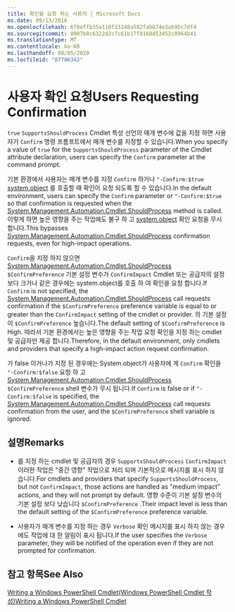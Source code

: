 ```yaml
---
title: 확인을 요청 하는 사용자 | Microsoft Docs
ms.date: 09/13/2016
ms.openlocfilehash: 6f0effb35a110f33248a582fab874e3ab95c7df4
ms.sourcegitcommit: 0907b8c6322d2c7c61b17f8168d53452c8964b41
ms.translationtype: MT
ms.contentlocale: ko-KR
ms.lasthandoff: 08/05/2020
ms.locfileid: "87786342"
---
```

# <a name="users-requesting-confirmation"></a><span data-ttu-id="5517f-102">사용자 확인 요청</span><span class="sxs-lookup"><span data-stu-id="5517f-102">Users Requesting Confirmation</span></span>

<span data-ttu-id="5517f-103">`true` `SupportsShouldProcess` Cmdlet 특성 선언의 매개 변수에 값을 지정 하면 사용자가 `Confirm` 명령 프롬프트에서 매개 변수를 지정할 수 있습니다.</span><span class="sxs-lookup"><span data-stu-id="5517f-103">When you specify a value of `true` for the `SupportsShouldProcess` parameter of the Cmdlet attribute declaration, users can specify the `Confirm` parameter at the command prompt.</span></span>

<span data-ttu-id="5517f-104">기본 환경에서 사용자는 매개 변수를 지정 `Confirm` 하거나 `"-Confirm:$true` [system.object](/dotnet/api/System.Management.Automation.Cmdlet.ShouldProcess) 를 호출할 때 확인이 요청 되도록 할 수 있습니다.</span><span class="sxs-lookup"><span data-stu-id="5517f-104">In the default environment, users can specify the `Confirm` parameter or `"-Confirm:$true` so that confirmation is requested when the [System.Management.Automation.Cmdlet.ShouldProcess](/dotnet/api/System.Management.Automation.Cmdlet.ShouldProcess) method is called.</span></span> <span data-ttu-id="5517f-105">이렇게 하면 높은 영향을 주는 작업에도 불구 하 고 [system.object](/dotnet/api/System.Management.Automation.Cmdlet.ShouldProcess) 확인 요청을 무시 합니다.</span><span class="sxs-lookup"><span data-stu-id="5517f-105">This bypasses [System.Management.Automation.Cmdlet.ShouldProcess](/dotnet/api/System.Management.Automation.Cmdlet.ShouldProcess) confirmation requests, even for high-impact operations.</span></span>

<span data-ttu-id="5517f-106">`Confirm`을 지정 하지 않으면 [System.Management.Automation.Cmdlet.ShouldProcess](/dotnet/api/System.Management.Automation.Cmdlet.ShouldProcess) `$ConfirmPreference` 기본 설정 변수가 `ConfirmImpact` Cmdlet 또는 공급자의 설정 보다 크거나 같은 경우에는 system.object를 호출 하 여 확인을 요청 합니다.</span><span class="sxs-lookup"><span data-stu-id="5517f-106">If `Confirm` is not specified, the [System.Management.Automation.Cmdlet.ShouldProcess](/dotnet/api/System.Management.Automation.Cmdlet.ShouldProcess) call requests confirmation if the `$ConfirmPreference` preference variable is equal to or greater than the `ConfirmImpact` setting of the cmdlet or provider.</span></span> <span data-ttu-id="5517f-107">의 기본 설정이 `$ConfirmPreference` 높습니다.</span><span class="sxs-lookup"><span data-stu-id="5517f-107">The default setting of `$ConfirmPreference` is High.</span></span> <span data-ttu-id="5517f-108">따라서 기본 환경에서는 높은 영향을 주는 작업 요청 확인을 지정 하는 cmdlet 및 공급자만 제공 합니다.</span><span class="sxs-lookup"><span data-stu-id="5517f-108">Therefore, in the default environment, only cmdlets and providers that specify a high-impact action request confirmation.</span></span>

<span data-ttu-id="5517f-109">가 false 이거나가 지정 된 경우에는 System.object가 사용자에 게 `Confirm` 확인을 `"-Confirm:$false` 요청 하 고 [System.Management.Automation.Cmdlet.ShouldProcess](/dotnet/api/System.Management.Automation.Cmdlet.ShouldProcess) `$ConfirmPreference` shell 변수가 무시 됩니다.</span><span class="sxs-lookup"><span data-stu-id="5517f-109">If `Confirm` is false or if `"-Confirm:$false` is specified, the [System.Management.Automation.Cmdlet.ShouldProcess](/dotnet/api/System.Management.Automation.Cmdlet.ShouldProcess) call requests confirmation from the user, and the `$ConfirmPreference` shell variable is ignored.</span></span>

## <a name="remarks"></a><span data-ttu-id="5517f-110">설명</span><span class="sxs-lookup"><span data-stu-id="5517f-110">Remarks</span></span>

- <span data-ttu-id="5517f-111">를 지정 하는 cmdlet 및 공급자의 경우 `SupportsShouldProcess` `ConfirmImpact` 이러한 작업은 "중간 영향" 작업으로 처리 되며 기본적으로 메시지를 표시 하지 않습니다.</span><span class="sxs-lookup"><span data-stu-id="5517f-111">For cmdlets and providers that specify `SupportsShouldProcess`, but not `ConfirmImpact`, those actions are handled as "medium impact" actions, and they will not prompt by default.</span></span> <span data-ttu-id="5517f-112">영향 수준이 기본 설정 변수의 기본 설정 보다 낮습니다 `$ConfirmPreference` .</span><span class="sxs-lookup"><span data-stu-id="5517f-112">Their impact level is less than the default setting of the `$ConfirmPreference` preference variable.</span></span>

- <span data-ttu-id="5517f-113">사용자가 매개 변수를 지정 하는 경우 `Verbose` 확인 메시지를 표시 하지 않는 경우에도 작업에 대 한 알림이 표시 됩니다.</span><span class="sxs-lookup"><span data-stu-id="5517f-113">If the user specifies the `Verbose` parameter, they will be notified of the operation even if they are not prompted for confirmation.</span></span>

## <a name="see-also"></a><span data-ttu-id="5517f-114">참고 항목</span><span class="sxs-lookup"><span data-stu-id="5517f-114">See Also</span></span>

[<span data-ttu-id="5517f-115">Writing a Windows PowerShell Cmdlet(Windows PowerShell Cmdlet 작성)</span><span class="sxs-lookup"><span data-stu-id="5517f-115">Writing a Windows PowerShell Cmdlet</span></span>](./writing-a-windows-powershell-cmdlet.md)
